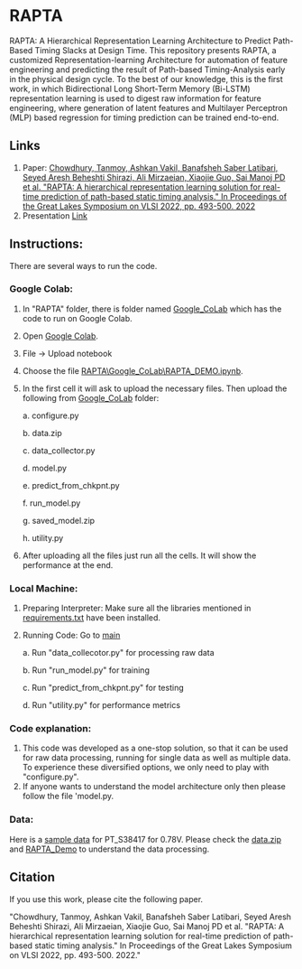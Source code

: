 # RAPTA
RAPTA: A Hierarchical Representation Learning Architecture to Predict Path-Based Timing Slacks at Design Time. This repository presents RAPTA, a customized Representation-learning Architecture for automation of feature engineering and predicting the result of Path-based Timing-Analysis early in the physical design cycle. To the best of our knowledge, this is the first work, in which Bidirectional Long Short-Term Memory (Bi-LSTM) representation learning is used to digest raw information for feature engineering, where generation of latent features and Multilayer Perceptron (MLP) based regression for timing prediction can be trained end-to-end.

## Links
1. Paper: [Chowdhury, Tanmoy, Ashkan Vakil, Banafsheh Saber Latibari, Seyed Aresh Beheshti Shirazi, Ali Mirzaeian, Xiaojie Guo, Sai Manoj PD et al. "RAPTA: A hierarchical representation learning solution for real-time prediction of path-based static timing analysis." In Proceedings of the Great Lakes Symposium on VLSI 2022, pp. 493-500. 2022](https://dl.acm.org/doi/pdf/10.1145/3526241.3530831)
2. Presentation [Link](https://dl.acm.org/doi/10.1145/3526241.3530831)

## Instructions:
There are several ways to run the code. 

### Google Colab: 
1. In "RAPTA" folder, there is folder named [Google_CoLab](/Google_CoLab/) which has the code to run on Google Colab.
2. Open [Google Colab](https://colab.research.google.com/).
3. File -> Upload notebook
4. Choose the file [RAPTA\Google_CoLab\RAPTA_DEMO.ipynb](/Google_CoLab/RAPTA_DEMO.ipynb).
5. In the first cell it will ask to upload the necessary files. Then upload the following from [Google_CoLab](/Google_CoLab/) folder:

    a. configure.py
    
    b. data.zip
    
    c. data_collector.py
    
    d. model.py
    
    e. predict_from_chkpnt.py
    
    f. run_model.py
    
    g. saved_model.zip
    
    h. utility.py

6. After uploading all the files just run all the cells. It will show the performance at the end.

### Local Machine:
1. Preparing Interpreter: Make sure all the libraries mentioned in [requirements.txt](requirements.txt) have been installed.
2. Running Code: Go to [main](/main/)

    a. Run "data_collecotor.py" for processing raw data

    b. Run "run_model.py" for training

    c. Run "predict_from_chkpnt.py" for testing

    d. Run "utility.py" for performance metrics

### Code explanation:
1. This code was developed as a one-stop solution, so that it can be used for raw data processing, running for single data as well as multiple data. To experience these diversified options, we only need to play with "configure.py".
2. If anyone wants to understand the model architecture only then please follow the file 'model.py.

### Data: 
Here is a [sample data](./data/model_purpose/PT_S38417) for PT_S38417 for 0.78V. Please check the [data.zip](/Google_CoLab/data.zip) and [RAPTA_Demo](/Google_CoLab/RAPTA_DEMO.ipynb) to understand the data processing.

## Citation
If you use this work, please cite the following paper.

"Chowdhury, Tanmoy, Ashkan Vakil, Banafsheh Saber Latibari, Seyed Aresh Beheshti Shirazi, Ali Mirzaeian, Xiaojie Guo, Sai Manoj PD et al. "RAPTA: A hierarchical representation learning solution for real-time prediction of path-based static timing analysis." In Proceedings of the Great Lakes Symposium on VLSI 2022, pp. 493-500. 2022."
